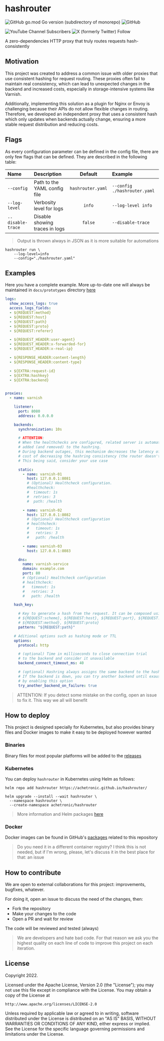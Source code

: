 # hashrouter

![GitHub go.mod Go version (subdirectory of monorepo)](https://img.shields.io/github/go-mod/go-version/achetronic/hashrouter)
![GitHub](https://img.shields.io/github/license/achetronic/hashrouter)

![YouTube Channel Subscribers](https://img.shields.io/youtube/channel/subscribers/UCeSb3yfsPNNVr13YsYNvCAw?label=achetronic&link=http%3A%2F%2Fyoutube.com%2Fachetronic)
![X (formerly Twitter) Follow](https://img.shields.io/twitter/follow/achetronic?style=flat&logo=twitter&link=https%3A%2F%2Ftwitter.com%2Fachetronic)

A zero-dependencies HTTP proxy that truly routes requests hash-consistently

## Motivation

This project was created to address a common issue with older proxies that use consistent hashing for request routing. These proxies often fail to maintain real consistency, which can lead to unexpected changes in the backend and increased costs, especially in storage-intensive systems like Varnish.

Additionally, implementing this solution as a plugin for Nginx or Envoy is challenging because their APIs do not allow flexible changes in routing. Therefore, we developed an independent proxy that uses a consistent hash which only updates when backends actually change, ensuring a more stable request distribution and reducing costs.

## Flags

As every configuration parameter can be defined in the config file, there are only few flags that can be defined.
They are described in the following table:

| Name              | Description                    |      Default      | Example                      |
|:------------------|:-------------------------------|:-----------------:|:-----------------------------|
| `--config`        | Path to the YAML config file   | `hashrouter.yaml` | `--config ./hashrouter.yaml` |
| `--log-level`     | Verbosity level for logs       |      `info`       | `--log-level info`           |
| `--disable-trace` | Disable showing traces in logs |      `false`      | `--disable-trace`            |

> Output is thrown always in JSON as it is more suitable for automations

```console
hashrouter run \
    --log-level=info
    --config="./hashrouter.yaml"
```

## Examples

Here you have a complete example. More up-to-date one will always be maintained in 
`docs/prototypes` directory [here](./docs/prototypes)


```yaml
logs:
  show_access_logs: true
  access_logs_fields:
  - ${REQUEST:method}
  - ${REQUEST:host}
  - ${REQUEST:path}
  - ${REQUEST:proto}
  - ${REQUEST:referer}

  - ${REQUEST_HEADER:user-agent}
  - ${REQUEST_HEADER:x-forwarded-for}
  - ${REQUEST_HEADER:x-real-ip}

  - ${RESPONSE_HEADER:content-length}
  - ${RESPONSE_HEADER:content-type}

  - ${EXTRA:request-id}
  - ${EXTRA:hashkey}
  - ${EXTRA:backend}
  

proxies:
  - name: varnish

    listener:
      port: 8080
      address: 0.0.0.0

    backends:
      synchronization: 10s

      # ATTENTION:
      # When the healthchecks are configured, related server is automatically 
      # added (and removed) to the hashring. 
      # During backend outages, this mechanism decreases the latency of responses at the 
      # cost of decreasing the hashring consistency (the router doesn't waste time trying backends in order). 
      # This being said, consider your use case

      static:
        - name: varnish-01
          host: 127.0.0.1:8081
          # (Optional) Healthcheck configuration. 
          #healthcheck:
          #  timeout: 1s
          #  retries: 3
          #  path: /health

        - name: varnish-02
          host: 127.0.0.1:8082
          # (Optional) Healthcheck configuration 
          # healthcheck:
          #   timeout: 1s
          #   retries: 3
          #   path: /health

        - name: varnish-03
          host: 127.0.0.1:8083

      dns:
        name: varnish-service
        domain: example.com
        port: 80
        # (Optional) Healthcheck configuration 
        # healthcheck:
        #   timeout: 1s
        #   retries: 3
        #   path: /health

    hash_key:

      # Key to generate a hash from the request. It can be composed using any of the following:
      # ${REQUEST:scheme}, ${REQUEST:host}, ${REQUEST:port}, ${REQUEST:path}, ${REQUEST:query}
      # ${REQUEST:method}, ${REQUEST:proto}
      pattern: "${REQUEST:path}"

    # Aditional options such as hashing mode or TTL
    options:
      protocol: http

      # (optional) Time in milliseconds to close connection trial 
      # to the backend and consider it unavailable
      backend_connect_timeout_ms: 40

      # (optional) Hashring always assigns the same backend to the hashkey.
      # If the backend is down, you can try another backend until exaushting all of them
      # by enabling this option
      try_another_backend_on_failure: true

```

> ATTENTION:
> If you detect some mistake on the config, open an issue to fix it. This way we all will benefit

## How to deploy

This project is designed specially for Kubernetes, but also provides binary files 
and Docker images to make it easy to be deployed however wanted

### Binaries

Binary files for most popular platforms will be added to the [releases](https://github.com/achetronic/hashrouter/releases)

### Kubernetes

You can deploy `hashrouter` in Kubernetes using Helm as follows:

```console
helm repo add hashrouter https://achetronic.github.io/hashrouter/

helm upgrade --install --wait hashrouter \
  --namespace hashrouter \
  --create-namespace achetronic/hashrouter
```

> More information and Helm packages [here](https://achetronic.github.io/hashrouter/)


### Docker

Docker images can be found in GitHub's [packages](https://github.com/achetronic/hashrouter/pkgs/container/hashrouter) 
related to this repository

> Do you need it in a different container registry? I think this is not needed, but if I'm wrong, please, let's discuss 
> it in the best place for that: an issue

## How to contribute

We are open to external collaborations for this project: improvements, bugfixes, whatever.

For doing it, open an issue to discuss the need of the changes, then:

- Fork the repository
- Make your changes to the code
- Open a PR and wait for review

The code will be reviewed and tested (always)

> We are developers and hate bad code. For that reason we ask you the highest quality
> on each line of code to improve this project on each iteration.

## License

Copyright 2022.

Licensed under the Apache License, Version 2.0 (the "License");
you may not use this file except in compliance with the License.
You may obtain a copy of the License at

    http://www.apache.org/licenses/LICENSE-2.0

Unless required by applicable law or agreed to in writing, software
distributed under the License is distributed on an "AS IS" BASIS,
WITHOUT WARRANTIES OR CONDITIONS OF ANY KIND, either express or implied.
See the License for the specific language governing permissions and
limitations under the License.
